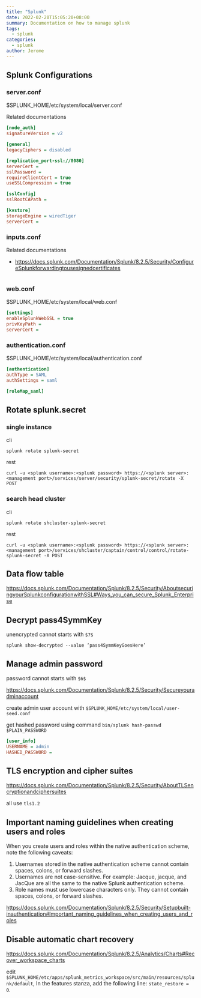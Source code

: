 ```yaml
---
title: "Splunk"
date: 2022-02-20T15:05:20+08:00
summary: Documentation on how to manage splunk
tags:
  - splunk
categories:
  - splunk
author: Jerome
---
```


## Splunk Configurations

### server.conf

$SPLUNK_HOME/etc/system/local/server.conf

Related documentations

``` ini
[node_auth]
signatureVersion = v2

[general]
legacyCiphers = disabled

[replication_port-ssl://8080]
serverCert =
sslPassword = 
requireClientCert = true
useSSLCompression = true

[sslConfig]
sslRootCAPath = 

[kvstore]
storageEngine = wiredTiger
serverCert = 

```

### inputs.conf

Related documentations

* https://docs.splunk.com/Documentation/Splunk/8.2.5/Security/ConfigureSplunkforwardingtousesignedcertificates

``` ini
```

### web.conf

$SPLUNK_HOME/etc/system/local/web.conf
``` ini
[settings]
enableSplunkWebSSL = true
privKeyPath = 
serverCert = 
```

### authentication.conf

$SPLUNK_HOME/etc/system/local/authentication.conf

``` ini
[authentication]
authType = SAML
authSettings = saml

[roleMap_saml]


```

## Rotate splunk.secret

### single instance

cli

``` shell
splunk rotate splunk-secret
```

rest

``` shell
curl -u <splunk username>:<splunk password> https://<splunk server>:<management port>/services/server/security/splunk-secret/rotate -X POST
```

### search head cluster

cli

``` shell
splunk rotate shcluster-splunk-secret
```

rest

``` shell
curl -u <splunk username>:<splunk password> https://<splunk server>:<management port>/services/shcluster/captain/control/control/rotate-splunk-secret -X POST
```


## Data flow table

https://docs.splunk.com/Documentation/Splunk/8.2.5/Security/AboutsecuringyourSplunkconfigurationwithSSL#Ways_you_can_secure_Splunk_Enterprise

## Decrypt pass4SymmKey

unencrypted cannot starts with `$7$`

``` shell
splunk show-decrypted --value ‘pass4SymmKeyGoesHere’
```

## Manage admin password

password cannot starts with `$6$`

https://docs.splunk.com/Documentation/Splunk/8.2.5/Security/Secureyouradminaccount

create admin user account with `$SPLUNK_HOME/etc/system/local/user-seed.conf`

get hashed password using command `bin/splunk hash-passwd $PLAIN_PASSWORD`

``` ini
[user_info]
USERNAME = admin
HASHED_PASSWORD = 
```


## TLS encryption and cipher suites

https://docs.splunk.com/Documentation/Splunk/8.2.5/Security/AboutTLSencryptionandciphersuites

all use `tls1.2`

## Important naming guidelines when creating users and roles

When you create users and roles within the native authentication scheme, note the following caveats:

1. Usernames stored in the native authentication scheme cannot contain spaces, colons, or forward slashes.
2. Usernames are not case-sensitive. For example: Jacque, jacque, and JacQue are all the same to the native Splunk authentication scheme.
3. Role names must use lowercase characters only. They cannot contain spaces, colons, or forward slashes.

https://docs.splunk.com/Documentation/Splunk/8.2.5/Security/Setupbuilt-inauthentication#Important_naming_guidelines_when_creating_users_and_roles

## Disable automatic chart recovery

https://docs.splunk.com/Documentation/Splunk/8.2.5/Analytics/Charts#Recover_workspace_charts


edit `$SPLUNK_HOME/etc/apps/splunk_metrics_workspace/src/main/resources/splunk/default`, In the features stanza, add the following line: `state_restore = 0`.